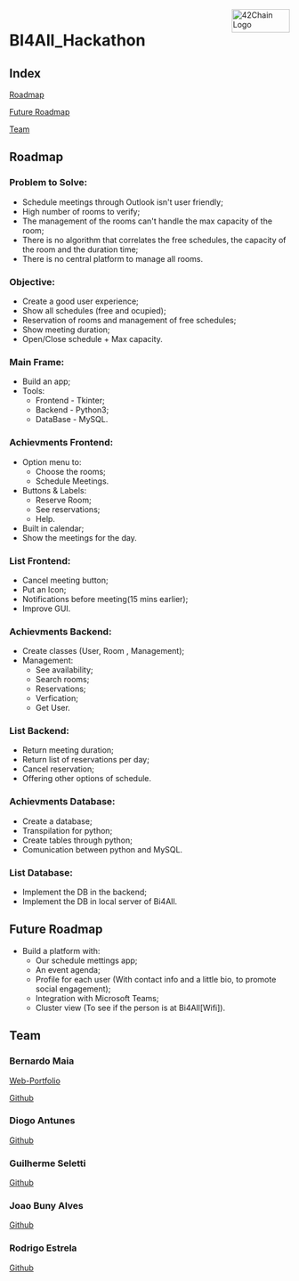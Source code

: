 <img src="https://media.discordapp.net/attachments/461563270411714561/956848595636731934/bi4all-logo-0D229C7CAD-seeklogo.com.png" alt="42Chain Logo" width="104px" height="42px" align="right"/>
<h1>BI4All_Hackathon</h1>

<h2> Index </h2>
<p><a href="#rmap">
  Roadmap
</a></p>
<p><a href="#frmap">
  Future Roadmap
</a></p>
<p><a href="cv">
  Team
</a></p>

<h2 id="rmap">Roadmap</h2>

<h3>Problem to Solve: </h3>
<ul> 
	<li> Schedule meetings through Outlook isn't user friendly;
	<li> High number of rooms to verify;
	<li> The management of the rooms can't handle the max capacity of the room;
	<li> There is no algorithm that correlates the free schedules, the capacity of the room and the duration time;
	<li> There is no central platform to manage all rooms.
</ul>

<h3> Objective: </h3>
<ul>
  <li> Create a good user experience;
	<li> Show all schedules (free and ocupied);
	<li> Reservation of rooms and management of free schedules;
	<li> Show meeting duration;
	<li> Open/Close schedule + Max capacity.
</ul>

<h3>Main Frame:</h3>
<ul>
	<li>Build an app;
	<li>Tools:
    <ul>
	    <li> Frontend - Tkinter;
	    <li> Backend - Python3;
	    <li> DataBase - MySQL.
    </ul>
</ul>

<h3>Achievments Frontend:</h3>
<ul>
	<li> Option menu to:
    <ul>
	    <li> Choose the rooms;
	    <li> Schedule Meetings.
    </ul>
	<li> Buttons & Labels:
    <ul>
	    <li> Reserve Room;
	    <li> See reservations;
	    <li> Help.
    </ul>
	<li> Built in calendar;
	<li> Show the meetings for the day.
</ul>

<h3>List Frontend:</h3>
<ul>
	<li> Cancel meeting button;
	<li> Put an Icon;
	<li> Notifications before meeting(15 mins earlier);
	<li> Improve GUI.
</ul>

<h3>Achievments Backend:</h3>
<ul>
	<li> Create classes (User, Room , Management);
	<li> Management:
    <ul>
	    <li> See availability;
	    <li> Search rooms;
	    <li> Reservations;
	    <li> Verfication;
	    <li> Get User.
    </ul>
</ul>

<h3>List Backend:</h3>
<ul>
	<li> Return meeting duration;
	<li> Return list of reservations per day;
	<li> Cancel reservation;
	<li> Offering other options of schedule.
</ul>

<h3>Achievments Database:</h3>
<ul>
	<li> Create a database;
	<li> Transpilation for python;
	<li> Create tables through python;
	<li> Comunication between python and MySQL.
</ul>

<h3>List Database:</h3>
<ul>
	<li> Implement the DB in the backend;
	<li> Implement the DB in local server of Bi4All.
</ul>

<h2 id="frmap">Future Roadmap</h2>
<ul>
	<li> Build a platform with:
	<ul>
		<li> Our schedule mettings app;
		<li> An event agenda;
		<li> Profile for each user (With contact info and a little bio, to promote social engagement);
		<li> Integration with Microsoft Teams;
		<li> Cluster view (To see if the person is at Bi4All[Wifi]).
	</ul>
</ul>

<h2 id="cv">Team</h2>
<h3> Bernardo Maia </h3>
<a href="https://benmaia.github.io/" target="_blank">Web-Portfolio</a>
<p>
<a href="https://github.com/benmaia" target="_blank">Github</a>
<h3> Diogo Antunes </h3>
<a href="https://github.com/Diogo13Antunes" target="_blank">Github</a>
<h3> Guilherme Seletti </h3>
<a href="https://github.com/gponti-s" target="_blank">Github</a>
<h3> Joao Buny Alves </h3>
<a href="https://github.com/BunyMan" target="_blank">Github</a>
<h3> Rodrigo Estrela </h3>
<a href="https://github.com/RodrigoEstrela" target="_blank">Github</a>

